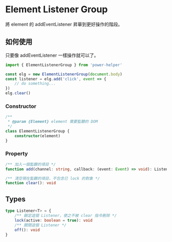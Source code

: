 # Element Listener Group

將 element 的 addEventListener 昇華到更好操作的階段。

## 如何使用

只要像 addEventListener 一樣操作就可以了。

```ts
import { ElementListenerGroup } from 'power-helper'

const elg = new ElementListenerGroup(document.body)
const listener = elg.add('click', event => {
    // do something...
})
elg.clear()
```

### Constructor

```ts
/**
 * @param {Element} element 需要監聽的 DOM
 */
class ElementListenerGroup {
    constructor(element)
}
```

### Property

```ts
/** 加入一個監聽的項目 */
function add(channel: string, callback: (event: Event) => void): Listener

/** 清空現在監聽的項目，不包含已 lock 的對象 */
function clear(): void
```

## Types

```ts
type Listener<T> = {
    /** 鎖定這個 Listener，使之不被 clear 指令刪除 */
    lock(active: boolean = true): void
    /** 關閉這個 Listener */
    off(): void
}
```
